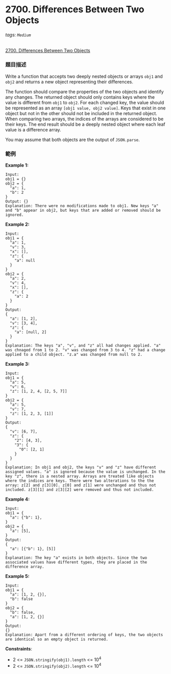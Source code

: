 # 2700. Differences Between Two Objects

###### tags: `Medium`

[2700. Differences Between Two Objects](https://leetcode.com/problems/differences-between-two-objects/)

### 題目描述

Write a function that accepts two deeply nested objects or arrays `obj1` and `obj2` and returns a new object representing their differences.

The function should compare the properties of the two objects and identify any changes. The returned object should only contains keys where the value is different from `obj1` to `obj2`. For each changed key, the value should be represented as an array `[obj1 value, obj2 value]`. Keys that exist in one object but not in the other should not be included in the returned object. When comparing two arrays, the indices of the arrays are considered to be their keys. The end result should be a deeply nested object where each leaf value is a difference array.

You may assume that both objects are the output of `JSON.parse`.

### 範例

**Example 1:**

```
Input: 
obj1 = {}
obj2 = {
  "a": 1, 
  "b": 2
}
Output: {}
Explanation: There were no modifications made to obj1. New keys "a" and "b" appear in obj2, but keys that are added or removed should be ignored.
```

**Example 2:**

```
Input: 
obj1 = {
  "a": 1,
  "v": 3,
  "x": [],
  "z": {
    "a": null
  }
}
obj2 = {
  "a": 2,
  "v": 4,
  "x": [],
  "z": {
    "a": 2
  }
}
Output: 
{
  "a": [1, 2],
  "v": [3, 4],
  "z": {
    "a": [null, 2]
  }
}
Explanation: The keys "a", "v", and "z" all had changes applied. "a" was chnaged from 1 to 2. "v" was changed from 3 to 4. "z" had a change applied to a child object. "z.a" was changed from null to 2.
```

**Example 3:**

```
Input: 
obj1 = {
  "a": 5, 
  "v": 6, 
  "z": [1, 2, 4, [2, 5, 7]]
}
obj2 = {
  "a": 5, 
  "v": 7, 
  "z": [1, 2, 3, [1]]
}
Output: 
{
  "v": [6, 7],
  "z": {
    "2": [4, 3],
    "3": {
      "0": [2, 1]
    }
  }
}
Explanation: In obj1 and obj2, the keys "v" and "z" have different assigned values. "a" is ignored because the value is unchanged. In the key "z", there is a nested array. Arrays are treated like objects where the indices are keys. There were two alterations to the the array: z[2] and z[3][0]. z[0] and z[1] were unchanged and thus not included. z[3][1] and z[3][2] were removed and thus not included.
```

**Example 4:**

```
Input: 
obj1 = {
  "a": {"b": 1}, 
}
obj2 = {
  "a": [5],
}
Output: 
{
  "a": [{"b": 1}, [5]]
}
Explanation: The key "a" exists in both objects. Since the two associated values have different types, they are placed in the difference array.
```

**Example 5:**

```
Input: 
obj1 = {
  "a": [1, 2, {}], 
  "b": false
}
obj2 = {   
  "b": false,
  "a": [1, 2, {}]
}
Output: 
{}
Explanation: Apart from a different ordering of keys, the two objects are identical so an empty object is returned.
```

**Constraints**:

- 2 <= `JSON.stringify(obj1).length` <= 10<sup>4</sup>
- 2 <= `JSON.stringify(obj2).length` <= 10<sup>4</sup>
